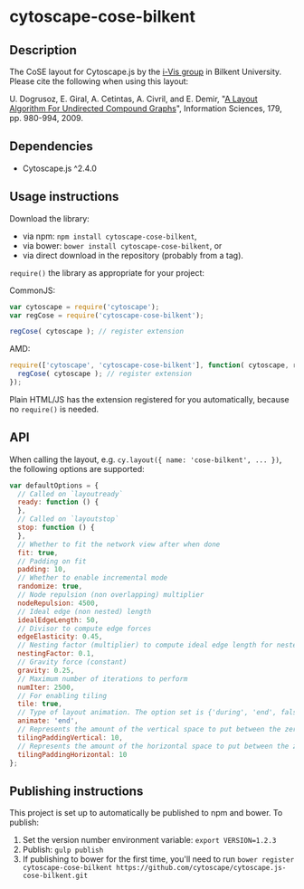 cytoscape-cose-bilkent
================================================================================


## Description

The CoSE layout for Cytoscape.js by the [i-Vis group](http://cs.bilkent.edu.tr/~ivis/) in Bilkent University. Please cite the following when using this layout:

U. Dogrusoz, E. Giral, A. Cetintas, A. Civril, and E. Demir, "[A Layout Algorithm For Undirected Compound Graphs](http://www.sciencedirect.com/science/article/pii/S0020025508004799)", Information Sciences, 179, pp. 980-994, 2009.

## Dependencies

 * Cytoscape.js ^2.4.0


## Usage instructions

Download the library:
 * via npm: `npm install cytoscape-cose-bilkent`,
 * via bower: `bower install cytoscape-cose-bilkent`, or
 * via direct download in the repository (probably from a tag).

`require()` the library as appropriate for your project:

CommonJS:
```js
var cytoscape = require('cytoscape');
var regCose = require('cytoscape-cose-bilkent');

regCose( cytoscape ); // register extension
```

AMD:
```js
require(['cytoscape', 'cytoscape-cose-bilkent'], function( cytoscape, regCose ){
  regCose( cytoscape ); // register extension
});
```

Plain HTML/JS has the extension registered for you automatically, because no `require()` is needed.


## API

When calling the layout, e.g. `cy.layout({ name: 'cose-bilkent', ... })`, the following options are supported:

```js
var defaultOptions = {
  // Called on `layoutready`
  ready: function () {
  },
  // Called on `layoutstop`
  stop: function () {
  },
  // Whether to fit the network view after when done
  fit: true,
  // Padding on fit
  padding: 10,
  // Whether to enable incremental mode
  randomize: true,
  // Node repulsion (non overlapping) multiplier
  nodeRepulsion: 4500,
  // Ideal edge (non nested) length
  idealEdgeLength: 50,
  // Divisor to compute edge forces
  edgeElasticity: 0.45,
  // Nesting factor (multiplier) to compute ideal edge length for nested edges
  nestingFactor: 0.1,
  // Gravity force (constant)
  gravity: 0.25,
  // Maximum number of iterations to perform
  numIter: 2500,
  // For enabling tiling
  tile: true,
  // Type of layout animation. The option set is {'during', 'end', false}
  animate: 'end',
  // Represents the amount of the vertical space to put between the zero degree members during the tiling operation(can also be a function)
  tilingPaddingVertical: 10,
  // Represents the amount of the horizontal space to put between the zero degree members during the tiling operation(can also be a function)
  tilingPaddingHorizontal: 10
};
```


## Publishing instructions

This project is set up to automatically be published to npm and bower.  To publish:

1. Set the version number environment variable: `export VERSION=1.2.3`
1. Publish: `gulp publish`
1. If publishing to bower for the first time, you'll need to run `bower register cytoscape-cose-bilkent https://github.com/cytoscape/cytoscape.js-cose-bilkent.git`
